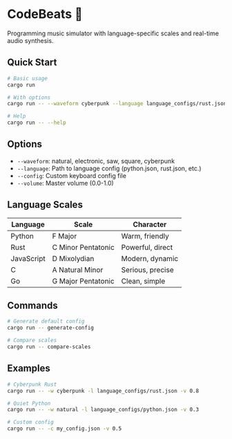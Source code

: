 # CodeBeats 🎵

Programming music simulator with language-specific scales and real-time audio synthesis.

## Quick Start

```bash
# Basic usage
cargo run

# With options
cargo run -- --waveform cyberpunk --language language_configs/rust.json --volume 0.7

# Help
cargo run -- --help
```

## Options

- `--waveform`: natural, electronic, saw, square, cyberpunk
- `--language`: Path to language config (python.json, rust.json, etc.)
- `--config`: Custom keyboard config file
- `--volume`: Master volume (0.0-1.0)

## Language Scales

| Language | Scale | Character |
|----------|-------|-----------|
| Python | F Major | Warm, friendly |
| Rust | C Minor Pentatonic | Powerful, direct |
| JavaScript | D Mixolydian | Modern, dynamic |
| C | A Natural Minor | Serious, precise |
| Go | G Major Pentatonic | Clean, simple |

## Commands

```bash
# Generate default config
cargo run -- generate-config

# Compare scales
cargo run -- compare-scales
```

## Examples

```bash
# Cyberpunk Rust
cargo run -- -w cyberpunk -l language_configs/rust.json -v 0.8

# Quiet Python
cargo run -- -w natural -l language_configs/python.json -v 0.3

# Custom config
cargo run -- -c my_config.json -v 0.5
```
